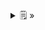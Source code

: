 <details>
  <summary>🗒  »</summary>
<table id="card">
    <tr>
        <td align="center">
            <h3>Herencia y reutilización</h3>
        </td>
    </tr>
    <tr>
        <td>
            <p>La herencia es una forma de reutilzación de código más utilizadas pues permite crear nuevas clases a partir de clases existentes.</p>
        </td>
    </tr>
</table>
</details>

